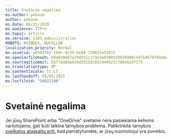 ```yaml
---
title: Svetainė negalima
ms.author: pebaum
author: pebaum
ms.date: 04/21/2020
ms.audience: ITPro
ms.topic: article
ms.service: o365-administration
ROBOTS: NOINDEX, NOFOLLOW
localization_priority: Normal
ms.assetid: a8343f03-1b8c-4c29-be84-72b025e51d72
ms.openlocfilehash: 69d039e67a29dd11c1f9a3a8388420836808c447b4670768abd3dae36d80f8a2
ms.sourcegitcommit: b5f7da89a650d2915dc652449623c78be6247175
ms.translationtype: MT
ms.contentlocale: lt-LT
ms.lasthandoff: 08/05/2021
ms.locfileid: "54022108"
---
```

# <a name="site-is-not-available"></a>Svetainė negalima

Jei jūsų SharePoint arba "OneDrive" svetainė nėra pasiekiama keliems vartotojams, gali būti laikina tarnybos problema. Patikrinkite tarnybos [sveikatos ataskaitų sritį,](https://admin.microsoft.com/AdminPortal/Home#/servicehealth) kad pamatytumėte, ar jūsų nuomotojui yra poveikis. 
  

